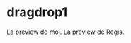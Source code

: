 # dragdrop1

La <a href="http://htmlpreview.github.io/?https://github.com/nabil-g/dragdrop1/blob/master/index.html">preview</a> de moi.
La <a href="http://htmlpreview.github.io/?https://github.com/nabil-g/dragdrop1/blob/master/regisperso/index.html">preview</a> de Regis.
